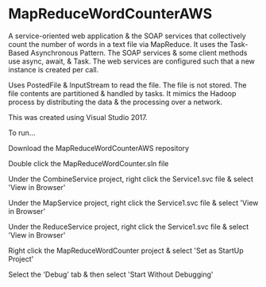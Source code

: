 # MapReduceWordCounterAWS
A service-oriented web application & the SOAP services that collectively count the number of words in a text file via MapReduce. It uses the Task-Based Asynchronous Pattern. The SOAP services & some client methods use async, await, & Task. The web services are configured such that a new instance is created per call. 
        
Uses PostedFile & InputStream to read the file. The file is not stored. The file contents are partitioned & handled by tasks. It mimics the Hadoop process by distributing the data & the processing over a network.
        
This was created using Visual Studio 2017.

To run...

Download the MapReduceWordCounterAWS repository

Double click the MapReduceWordCounter.sln file

Under the CombineService project, right click the Service1.svc file & select 'View in Browser'

Under the MapService project, right click the Service1.svc file & select 'View in Browser'

Under the ReduceService project, right click the Service1.svc file & select 'View in Browser'

Right click the MapReduceWordCounter project & select 'Set as StartUp Project'

Select the 'Debug' tab & then select 'Start Without Debugging'
